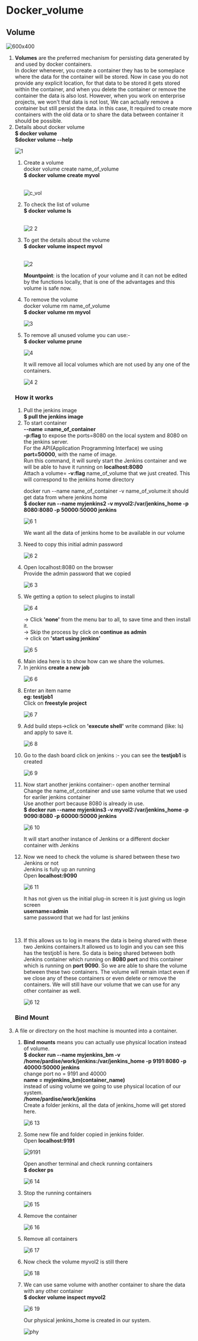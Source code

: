 # Docker_volume
## Volume 

![600x400](https://user-images.githubusercontent.com/47202519/56405943-5efb9400-628c-11e9-8258-09d266bb32b4.jpg)


<ol>
<li><strong>Volumes</strong> are the preferred mechanism for persisting data generated by and used by docker containers.</br>
In docker whenever, you create a container they has to be someplace where the data for the container will be stored. Now in case you do not provide any explicit location, for that data to be stored it gets stored within the container, and when you delete the container or remove the container the data is also lost. However, when you work on enterprise projects, we won't that data is not lost, We can actually remove a container but still persist the data. in this case, It required to create more containers with the old data or to share the data between container it should be possible.</li>

<li>Details about docker volume</li>  
<strong>$ docker volume</strong></br>
<strong>$docker volume --help</strong></br>

![1](https://user-images.githubusercontent.com/47202519/56355616-60797d80-61f4-11e9-9f52-c10eadb6e276.png)

<ol>
<li>Create a volume</br>
docker volume create name_of_volume</br>
<strong>$ docker volume create myvol</strong></li></br> 

![c_vol](https://user-images.githubusercontent.com/47202519/56355268-8a7e7000-61f3-11e9-8824-ad69893c4bdb.png)</br> 

<li>To check the list of volume</br>
<strong>$ docker volume ls</strong></li></br>

![2 2](https://user-images.githubusercontent.com/47202519/56404900-0675c800-6287-11e9-8e4c-f51fcf5afe0d.png)

<li>To get the details about the volume</br>
<strong>$ docker volume inspect myvol</strong></br> </br> 

![2](https://user-images.githubusercontent.com/47202519/56355810-e4cc0080-61f4-11e9-8656-6897f971295f.png)</br> 

<strong>Mountpoint</strong>: is the location of your volume and it can not be edited by the functions locally, that is one of the advantages and this volume is safe now.</li>
<li>To remove the volume</br>
docker volume rm name_of_volume</br>
<strong>$ docker volume rm myvol</strong></li>

![3](https://user-images.githubusercontent.com/47202519/56355915-23fa5180-61f5-11e9-96d7-850e1fa9fcee.png)

<li>To remove all unused volume you can use:-</br>
<strong>$ docker volume prune</strong></br>    

![4](https://user-images.githubusercontent.com/47202519/56356091-86ebe880-61f5-11e9-9f2a-b37912555eae.png)

It will remove all local volumes which are not used by any one of the containers.</li>    

![4 2](https://user-images.githubusercontent.com/47202519/56356166-aa169800-61f5-11e9-88f5-73b6d0f5144f.png)

</ol>

### How it works
<ol>
  
<li>Pull the jenkins image</br>
<strong>$ pull the jenkins image</strong></li>  

<li> To start container</br>
<strong>--name =name_of_container</strong></br>
<strong>-p:flag</strong> to expose the ports=8080 on the local system and 8080 on the jenkins server.</br> 
For the API(Application Programming Interface) we using <strong>port=50000</strong>, with the name of image.</br>
Run this command, it will surely start the Jenkins container and we will be able to have it running on <strong>localhost:8080</strong></br> 
Attach a volume= <strong>-v:flag</strong> name_of_volume that we just created. This will correspond to the jenkins home directory</br> 

docker run --name name_of_container -v name_of_volume:it should get data from where jenkins home</br> 
<strong>$ docker run --name myjenkins2 -v myvol2:/var/jenkins_home -p 8080:8080 -p 50000:50000 jenkins</strong></br>

![6 1](https://user-images.githubusercontent.com/47202519/56357079-3a55dc80-61f8-11e9-9373-c45b86a48ba2.png)

We want all the data of jenkins home to be available in our volume</li>

<li>Need to copy this initial admin password</li>   

![6 2](https://user-images.githubusercontent.com/47202519/56357416-5312c200-61f9-11e9-9c7c-2e03dd2ab991.png)

<li>Open localhost:8080 on the browser </br>
Provide the admin password that we copied</li>  

![6 3](https://user-images.githubusercontent.com/47202519/56357617-d7654500-61f9-11e9-8c35-5706e13cc964.png)

<li>We getting a option to select plugins to install</br>

![6 4](https://user-images.githubusercontent.com/47202519/56358492-63786c00-61fc-11e9-85cc-b8affe474b28.png)

-> Click <strong>'none'</strong> from the menu bar to all, to save time and then install it.</br>
-> Skip the process by click on <strong>continue as admin</strong></br>
-> click on <strong>'start using jenkins'</strong></li>  

![6 5](https://user-images.githubusercontent.com/47202519/56358511-6f642e00-61fc-11e9-84d5-e53474832c07.png)

<li>Main idea here is to show how can we share the volumes.</li> 
<li>In jenkins <strong>create a new job</strong></li>  

![6 6](https://user-images.githubusercontent.com/47202519/56358559-928edd80-61fc-11e9-8c76-cee9bf55b409.png)

<li>Enter an item name</br>
<strong>eg: testjob1</strong></br>
Click on <strong>freestyle project</strong></li>    

![6 7](https://user-images.githubusercontent.com/47202519/56358707-18128d80-61fd-11e9-9694-d6a52d9c792e.png)

<li>Add build steps->click on <strong>'execute shell'</strong> write command (like: ls) and apply to save it.</li>  

![6 8](https://user-images.githubusercontent.com/47202519/56358792-5a3bcf00-61fd-11e9-8250-cf809ad165dc.png)

<li>Go to the dash board click on jenkins :- you can see the <strong>testjob1</strong> is created</li>    

![6 9](https://user-images.githubusercontent.com/47202519/56359317-db479600-61fe-11e9-85d9-5f8cef704072.png)

<li>Now start another jenkins container:- open another terminal </br>
Change the name_of_container and use same volume that we used for eariler jenkins container</br>
Use another port because 8080 is already in use.</br> 
<strong>$ docker run --name myjenkins3 -v myvol2:/var/jenkins_home -p 9090:8080 -p 60000:50000 jenkins</strong></br>    

![6 10](https://user-images.githubusercontent.com/47202519/56359266-af2c1500-61fe-11e9-815e-635b61910170.png)</br>

It will start another instance of Jenkins or a different docker container with Jenkins</li>

<li>Now we need to check the volume is shared between these two Jenkins or not</br> 
Jenkins is fully up an running </br>
Open <strong>localhost:9090</strong></br>  

![6 11](https://user-images.githubusercontent.com/47202519/56359450-3c6f6980-61ff-11e9-9d0d-00a9c521a66b.png)

It has not given us the initial plug-in  screen it is just giving us login screen </br> 
<strong>username=admin</strong></br> 
same password that we had for last jenkins</li></br> 
<li>If this allows us to log in means the data is being shared with these two Jenkins containers.It allowed us to login and you can see this has the testjob1 is here. 
So data is being shared between both Jenkins container which running on <strong>8080 port</strong> and this container which is running on <strong>port 9090</strong>.
So we are able to share the volume between these two containers.
The volume will remain intact even if we close any of these containers or even delete or remove the containers. We will still have our volume that we can use for any other container as well.</li>  

![6 12](https://user-images.githubusercontent.com/47202519/56360005-ccfa7980-6200-11e9-900e-bb3256d3f40d.png)

</ol>

### Bind Mount 
<li>A file or directory on the host machine is mounted into a container.</li>
<ol>
<li><strong>Bind mounts</strong> means you can actually use physical location instead of volume.<br>
<strong>$ docker run --name myjenkins_bm -v /home/pardise/work/jenkins:/var/jenkins_home -p 9191:8080 -p 40000:50000 jenkins</strong></br>
change port no = 9191 and 40000</br>
<strong>name = myjenkins_bm(container_name)</strong></br>
instead of using volume we going to use physical location of our system.</br>
<strong>/home/pardise/work/jenkins</strong></br>
Create a folder jenkins, all the data of jenkins_home will get stored here.</li>  

![6 13](https://user-images.githubusercontent.com/47202519/56360320-ed770380-6201-11e9-9e11-4359b35ba24d.png)

<li>Some new file and folder copied in jenkins folder.</br>
Open <strong>localhost:9191</strong></br>  

![9191](https://user-images.githubusercontent.com/47202519/56405147-89e3e900-6288-11e9-8f6f-b3e5d987a2ed.png)

Open another terminal and check running containers</br>
<strong>$ docker ps</strong></li>    

![6 14](https://user-images.githubusercontent.com/47202519/56360411-35962600-6202-11e9-88a5-a45bcaaf7877.png)

<li>Stop the running containers</li>  

![6 15](https://user-images.githubusercontent.com/47202519/56360478-5d858980-6202-11e9-8966-ae00dd9fa144.png)

<li>Remove the container</li>   

![6 16](https://user-images.githubusercontent.com/47202519/56360510-7d1cb200-6202-11e9-84ef-9f92499d8ba6.png)

<li>Remove all containers </li>  

![6 17](https://user-images.githubusercontent.com/47202519/56360553-a8070600-6202-11e9-9e7b-761133a7563c.png)

<li>Now check the volume myvol2 is still there</li>  

![6 18](https://user-images.githubusercontent.com/47202519/56360608-d4bb1d80-6202-11e9-97ad-ad41c5fb44a1.png)

<li>We can use same volume with another container to share the data with any other container</br>
<strong>$ docker volume inspect myvol2</strong></li>  

![6 19](https://user-images.githubusercontent.com/47202519/56360633-e43a6680-6202-11e9-87f3-f151fb57591c.png)</br>

Our physical jenkins_home is created in our system. </br>

![phy](https://user-images.githubusercontent.com/47202519/56405256-260df000-6289-11e9-9789-de944193a334.png)

</ol>
</ol>
